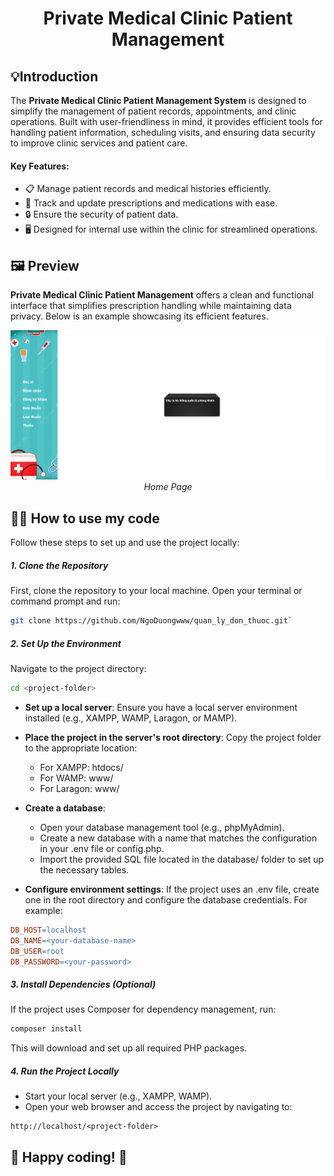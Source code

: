 <p align="center">
 <h1 align="center">Private Medical Clinic Patient Management</h1>
</p>

## 💡Introduction
The **Private Medical Clinic Patient Management System** is designed to simplify the management of patient records, appointments, and clinic operations. Built with user-friendliness in mind, it provides efficient tools for handling patient information, scheduling visits, and ensuring data security to improve clinic services and patient care.

#### Key Features:
 - 📋 Manage patient records and medical histories efficiently.  
 - 💊 Track and update prescriptions and medications with ease.  
 - 🔒 Ensure the security of patient data.  
 - 🖥️ Designed for internal use within the clinic for streamlined operations.  

## 🖼️ Preview
**Private Medical Clinic Patient Management** offers a clean and functional interface that simplifies prescription handling while maintaining data privacy. Below is an example showcasing its efficient features.
<p align="center">
  <img src="asset/img/image.png" width=700><br/>
  <i>Home Page</i>
</p>

## 🧑‍💻 How to use my code
Follow these steps to set up and use the project locally:

##### 1. Clone the Repository
First, clone the repository to your local machine. Open your terminal or command prompt and run:
```bash
git clone https://github.com/NgoDuongwww/quan_ly_don_thuoc.git`
```

##### 2. Set Up the Environment
Navigate to the project directory:
```bash
cd <project-folder>
```

 - **Set up a local server**: 
   Ensure you have a local server environment installed (e.g., XAMPP, WAMP, Laragon, or MAMP).

 - **Place the project in the server's root directory**: Copy the project folder to the appropriate location:
    - For XAMPP: htdocs/
    - For WAMP: www/
    - For Laragon: www/

 - **Create a database**:
    - Open your database management tool (e.g., phpMyAdmin).
    - Create a new database with a name that matches the configuration in your .env file or config.php.
    - Import the provided SQL file located in the database/ folder to set up the necessary tables.

 - **Configure environment settings**: 
   If the project uses an .env file, create one in the root directory and configure the database credentials. For example:
```makefile
DB_HOST=localhost
DB_NAME=<your-database-name>
DB_USER=root
DB_PASSWORD=<your-password>
```

##### 3. Install Dependencies (Optional)
If the project uses Composer for dependency management, run:
```bash
composer install
```
This will download and set up all required PHP packages.

##### 4. Run the Project Locally
 - Start your local server (e.g., XAMPP, WAMP).
 - Open your web browser and access the project by navigating to:
```arduino
http://localhost/<project-folder>
```

## 📣 Happy coding! 🚀